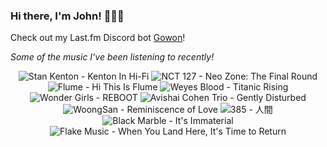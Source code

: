 ### Hi there, I'm John! 🏄🏻‍♂️

Check out my Last.fm Discord bot [Gowon](http://gowon.ca)!

_Some of the music I've been listening to recently!_


<!-- lastfm -->
<p align="center"><img src="https://lastfm.freetls.fastly.net/i/u/64s/ee4fc15e19b015ca1fbd17ed3125dbf7.jpg" title="Stan Kenton - Kenton In Hi-Fi"> <img src="https://lastfm.freetls.fastly.net/i/u/64s/138a19ab3edaf7d71769eb700d0e36ce.jpg" title="NCT 127 - Neo Zone: The Final Round"> <img src="https://lastfm.freetls.fastly.net/i/u/64s/4d13298ebe34d468cb4b8b71d7ebdf6f.jpg" title="Flume - Hi This Is Flume"> <img src="https://lastfm.freetls.fastly.net/i/u/64s/463b22f2004e52c747f0ca1607860e5f.png" title="Weyes Blood - Titanic Rising"> <img src="https://lastfm.freetls.fastly.net/i/u/64s/2a4987226f30b7edac005e50f25a5b0a.png" title="Wonder Girls - REBOOT"> <img src="https://lastfm.freetls.fastly.net/i/u/64s/2f1d02da3e9a463db2cba60167cffc73.jpg" title="Avishai Cohen Trio - Gently Disturbed"> <img src="https://lastfm.freetls.fastly.net/i/u/64s/15e8d9da514cad140353d0613695bf2c.jpg" title="WoongSan - Reminiscence of Love"> <img src="https://lastfm.freetls.fastly.net/i/u/64s/0ca686faaf5c4f5a8d278596055b81ad.png" title="385 - 人間"> <img src="https://lastfm.freetls.fastly.net/i/u/64s/24e4edf198f781d308eaf82c39dbbaf3.jpg" title="Black Marble - It's Immaterial"> <img src="https://lastfm.freetls.fastly.net/i/u/64s/3639854cc30b4b2f9298ab1403c9cd10.png" title="Flake Music - When You Land Here, It's Time to Return"> </p>
